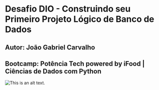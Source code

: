 # Desafio DIO - Construindo seu Primeiro Projeto Lógico de Banco de Dados

## Autor: João Gabriel Carvalho
## Bootcamp: Potência Tech powered by iFood | Ciências de Dados com Python
![This is an alt text.](https://hermes.dio.me/tracks/49c408ad-800d-416d-b77c-681add1be673.png "This is a sample image.")
